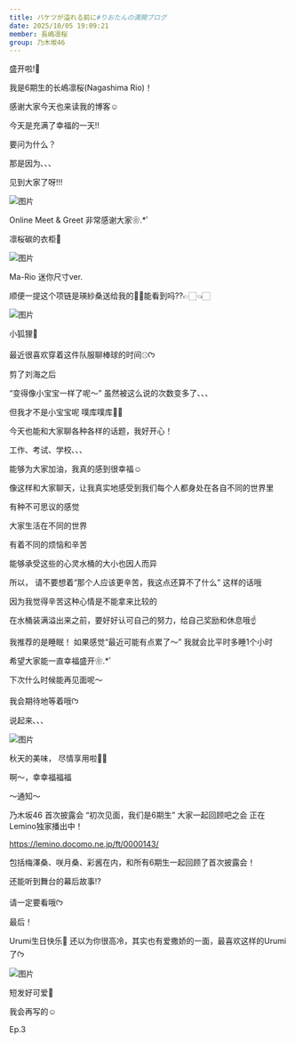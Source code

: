 ```yaml
---
title: バケツが溢れる前に#りおたんの満開ブログ
date: 2025/10/05 19:09:21
member: 長嶋凛桜
group: 乃木坂46
---
```


盛开啦!🌸

我是6期生的长嶋凛桜(Nagashima Rio)！

感谢大家今天也来读我的博客☺︎


今天是充满了幸福的一天!!

要问为什么？

那是因为､､､


见到大家了呀!!!




![图片](https://www.nogizaka46.com/files/46/diary/n46/MEMBER/moblog/202510/mobckQB4R.jpg)



Online Meet & Greet
非常感谢大家❀.*ﾟ


凛桜碳的衣柜👚


![图片](https://www.nogizaka46.com/files/46/diary/n46/MEMBER/moblog/202510/mobMQs3uM.png)

Ma-Rio 迷你尺寸ver.



顺便一提这个项链是瑛紗桑送给我的🐼︎🤍能看到吗??👉🏻👈🏻‪‪


![图片](https://www.nogizaka46.com/files/46/diary/n46/MEMBER/moblog/202510/mobrDzZK9.png)

小狐狸🦊


最近很喜欢穿着这件队服聊棒球的时间⚾︎ᡣ𐭩








剪了刘海之后

“变得像小宝宝一样了呢〜”
虽然被这么说的次数变多了､､､

但我才不是小宝宝呢 噗库噗库👶🍼




今天也能和大家聊各种各样的话题，我好开心！

工作、考试、学校､､､

能够为大家加油，我真的感到很幸福☺︎



像这样和大家聊天，让我真实地感受到我们每个人都身处在各自不同的世界里

有种不可思议的感觉


大家生活在不同的世界

有着不同的烦恼和辛苦

能够承受这些的心灵水桶的大小也因人而异

所以，
请不要想着“那个人应该更辛苦，我这点还算不了什么”
这样的话哦

因为我觉得辛苦这种心情是不能拿来比较的

在水桶装满溢出来之前，要好好认可自己的努力，给自己奖励和休息哦☝️


我推荐的是睡眠！
如果感觉“最近可能有点累了〜”
我就会比平时多睡1个小时


希望大家能一直幸福盛开❀.*ﾟ



下次什么时候能再见面呢〜

我会期待地等着哦ᡣ𐭩



说起来､､､






![图片](https://www.nogizaka46.com/files/46/diary/n46/MEMBER/moblog/202510/mobNPowBc.jpg)






秋天的美味，
尽情享用啦🫶🍠



啊〜，幸幸福福福







〜通知〜

乃木坂46 首次披露会
“初次见面，我们是6期生”
大家一起回顾吧之会 正在Lemino独家播出中！

https://lemino.docomo.ne.jp/ft/0000143/

包括梅澤桑、咲月桑、彩酱在内，和所有6期生一起回顾了首次披露会！

还能听到舞台的幕后故事!?

请一定要看哦ᡣ𐭩





最后！

Urumi生日快乐🎂
还以为你很高冷，其实也有爱撒娇的一面，最喜欢这样的Urumi了ᡣ𐭩

![图片](https://www.nogizaka46.com/files/46/diary/n46/MEMBER/moblog/202510/mobEfyiAS.png)


短发好可爱🫶






我会再写的☺︎

Ep.3